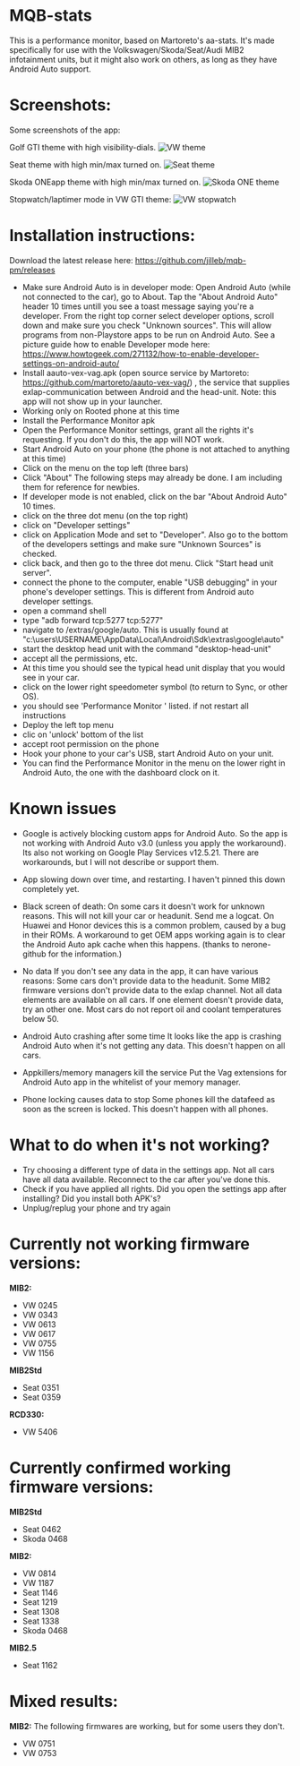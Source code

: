 # MQB-stats

This is a performance monitor, based on Martoreto's aa-stats.
It's made specifically for use with the Volkswagen/Skoda/Seat/Audi MIB2 infotainment units, but it might also work on others, as long as they have Android Auto support.

# Screenshots:
Some screenshots of the app:

Golf GTI theme with high visibility-dials.
![VW theme](https://i.imgur.com/dTG3oBq.png)

Seat theme with high min/max turned on.
![Seat theme](https://i.imgur.com/g8J8whV.png)

Skoda ONEapp theme with high min/max turned on.
![Skoda ONE theme](https://i.imgur.com/OfO3jpb.png)

Stopwatch/laptimer mode in VW GTI theme:
![VW stopwatch](https://i.imgur.com/0jm310L.png)


# Installation instructions:

Download the latest release here: https://github.com/jilleb/mqb-pm/releases

- Make sure Android Auto is in developer mode: Open Android Auto (while not connected to the car), go to About. Tap the "About Android Auto" header 10 times untill you see a toast message saying you're a developer. From the right top corner select developer options, scroll down and make sure you check "Unknown sources". This will allow programs from non-Playstore apps to be run on Android Auto. See a picture guide how to enable Developer mode here: https://www.howtogeek.com/271132/how-to-enable-developer-settings-on-android-auto/
- Install aauto-vex-vag.apk (open source service by Martoreto: https://github.com/martoreto/aauto-vex-vag/) , the service that supplies exlap-communication between Android and the head-unit. Note: this app will not show up in your launcher.
- Working only on Rooted phone at this time
- Install the Performance Monitor apk
- Open the Performance Monitor settings, grant all the rights it's requesting. If you don't do this, the app will NOT work.
- Start Android Auto on your phone (the phone is not attached to anything at this time)
- Click on the menu on the top left (three bars)
- Click "About" The following steps may already be done. I am including them for reference for newbies.
- If developer mode is not enabled, click on the bar "About Android Auto" 10 times.
- click on the three dot menu (on the top right)
- click on "Developer settings"
- click on Application Mode and set to "Developer". Also go to the bottom of the developers settings and make sure "Unknown Sources" is checked.
- click back, and then go to the three dot menu. Click "Start head unit server".
- connect the phone to the computer, enable "USB debugging" in your phone's developer settings. This is different from Android auto developer settings.
- open a command shell 
- type "adb forward tcp:5277 tcp:5277"
- navigate to /extras/google/auto. This is usually found at "c:\users\USERNAME\AppData\Local\Android\Sdk\extras\google\auto"
- start the desktop head unit with the command "desktop-head-unit"
- accept all the permissions, etc.
- At this time you should see the typical head unit display that you would see in your car.
- click on the lower right speedometer symbol (to return to Sync, or other OS).
- you should see 'Performance Monitor ' listed. if not restart all instructions
- Deploy the left top menu
- clic on 'unlock' bottom of the list
- accept root permission on the phone
- Hook your phone to your car's USB, start Android Auto on your unit.
- You can find the Performance Monitor in the menu on the lower right in Android Auto, the one with the dashboard clock on it.


# Known issues
- Google is actively blocking custom apps for Android Auto. So the app is not working with Android Auto v3.0 (unless you apply the workaround). Its also not working on Google Play Services v12.5.21. There are workarounds, but I will not describe or support them. 
- App slowing down over time, and restarting. I haven't pinned this down completely yet. 

- Black screen of death: On some cars it doesn't work for unknown reasons. This will not kill your car or headunit. Send me a logcat. 
On Huawei and Honor devices this is a common problem, caused by a bug in their ROMs. A workaround to get OEM apps working again is to clear the Android Auto apk cache when this happens. (thanks to nerone-github for the information.)

- No data
If you don't see any data in the app, it can have various reasons:
Some cars don't provide data to the headunit. 
Some MIB2 firmware versions don't provide data to the exlap channel.
Not all data elements are available on all cars. If one element doesn't provide data, try an other one.
Most cars do not report oil and coolant temperatures below 50.

- Android Auto crashing after some time
It looks like the app is crashing Android Auto when it's not getting any data. This doesn't happen on all cars.

- Appkillers/memory managers kill the service
Put the Vag extensions for Android Auto app in the whitelist of your memory manager.

- Phone locking causes data to stop
Some phones kill the datafeed as soon as the screen is locked. This doesn't happen with all phones.

# What to do when it's not working?
- Try choosing a different type of data in the settings app. Not all cars have all data available. Reconnect to the car after you've done this.
- Check if you have applied all rights. Did you open the settings app after installing? Did you install both APK's?
- Unplug/replug your phone and try again

# Currently not working firmware versions:
**MIB2:**
- VW 0245
- VW 0343
- VW 0613
- VW 0617
- VW 0755
- VW 1156

**MIB2Std**
- Seat 0351
- Seat 0359

**RCD330:**
- VW 5406

# Currently confirmed working firmware versions:
**MIB2Std**
- Seat 0462
- Skoda 0468

**MIB2:**
- VW 0814
- VW 1187
- Seat 1146
- Seat 1219
- Seat 1308
- Seat 1338
- Skoda 0468 

**MIB2.5**
- Seat 1162

# Mixed results:
**MIB2:**
The following firmwares are working, but for some users they don't.
- VW 0751
- VW 0753